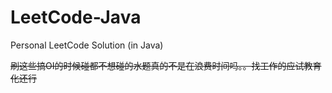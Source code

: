 # LeetCode-Java

Personal LeetCode Solution (in Java)

<del>刷这些搞OI的时候碰都不想碰的水题真的不是在浪费时间吗。。找工作的应试教育化还行</del>
